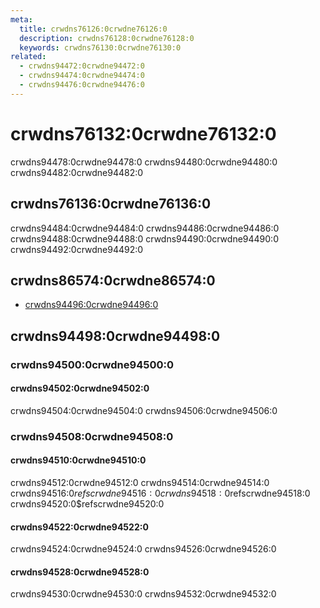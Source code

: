 ```yaml
---
meta:
  title: crwdns76126:0crwdne76126:0
  description: crwdns76128:0crwdne76128:0
  keywords: crwdns76130:0crwdne76130:0
related:
  - crwdns94472:0crwdne94472:0
  - crwdns94474:0crwdne94474:0
  - crwdns94476:0crwdne94476:0
---
```


# crwdns76132:0crwdne76132:0

crwdns94478:0crwdne94478:0 crwdns94480:0crwdne94480:0 crwdns94482:0crwdne94482:0

<promoted-ad slug="vuemastery-forms" />

## crwdns76136:0crwdne76136:0

crwdns94484:0crwdne94484:0 crwdns94486:0crwdne94486:0 crwdns94488:0crwdne94488:0 crwdns94490:0crwdne94490:0 crwdns94492:0crwdne94492:0

<example file="v-form/usage" />

## crwdns86574:0crwdne86574:0

- [crwdns94496:0crwdne94496:0](crwdns94494:0crwdne94494:0)

## crwdns94498:0crwdne94498:0

### crwdns94500:0crwdne94500:0

#### crwdns94502:0crwdne94502:0

crwdns94504:0crwdne94504:0 crwdns94506:0crwdne94506:0

<example file="v-form/prop-rules" />

### crwdns94508:0crwdne94508:0

#### crwdns94510:0crwdne94510:0

crwdns94512:0crwdne94512:0 crwdns94514:0crwdne94514:0 crwdns94516:0$refscrwdne94516:0 crwdns94518:0$refscrwdne94518:0 crwdns94520:0$refscrwdne94520:0

<example file="v-form/misc-validation-with-submit-and-clear" />

#### crwdns94522:0crwdne94522:0

crwdns94524:0crwdne94524:0 crwdns94526:0crwdne94526:0

<example file="v-form/misc-vee-validate" />

#### crwdns94528:0crwdne94528:0

crwdns94530:0crwdne94530:0 crwdns94532:0crwdne94532:0

<example file="v-form/misc-vuelidate" />

<backmatter />

